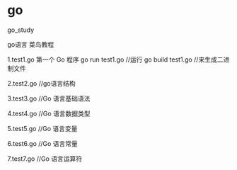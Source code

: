 # go
go_study

go语言 菜鸟教程

1.test1.go
   第一个 Go 程序
   go run test1.go    //运行
   go build test1.go //来生成二进制文件

2.test2.go  //go语言结构
  
3.test3.go  //Go 语言基础语法

4.test4.go  //Go 语言数据类型

5.test5.go  //Go 语言变量

6.test6.go  //Go 语言常量

7.test7.go  //Go 语言运算符
